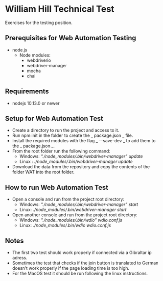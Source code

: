 # William Hill Technical Test

Exercises for the testing position.

## Prerequisites for Web Automation Testing

* node.js
  * Node modules:
    * webdriverio
    * webdriver-manager
    * mocha
    * chai

## Requirements

* nodejs 10.13.0 or newer

## Setup for Web Automation Test

* Create a directory to run the project and access to it.
* Run npm init in the folder to create the _ package.json _ file.
* Install the required modules with the flag _ --save-dev _ to add them to the _ package.json _.
* From the root folder run the following command:
  * Windows: _"./node_modules/.bin/webdriver-manager" update_
  * Linux : _./node_modules/.bin/webdriver-manager update_
* Download the data from the repository and copy the contents of the folder WAT into the root folder.

## How to run Web Automation Test

* Open a console and run from the project root directory:
  * Windows: _"./node_modules/.bin/webdriver-manager" start_
  * Linux: _./node_modules/.bin/webdriver-manager start_
* Open another console and run from the project root directory:
  * Windows: _"./node_modules/.bin/wdio" wdio.conf.js_
  * Linux: _./node_modules/.bin/wdio wdio.conf.js_

## Notes

* The first two test should work properly if connected via a Gibraltar ip adress.
* Sometimes the test that checks if the join button is translated to German doesn't work properly if the page loading time is too high.
* For the MacOS test it should be run following the linux instructions.
